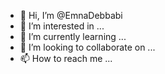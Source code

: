 - 👋 Hi, I’m @EmnaDebbabi
- 👀 I’m interested in ...
- 🌱 I’m currently learning ...
- 💞️ I’m looking to collaborate on ...
- 📫 How to reach me ...

<!---
EmnaDebbabi/EmnaDebbabi is a ✨ special ✨ repository because its `README.md` (this file) appears on your GitHub profile.
You can click the Preview link to take a look at your changes.
--->
